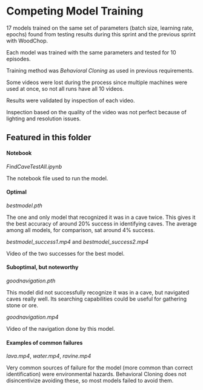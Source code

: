 # Competing Model Training

17 models trained on the same set of parameters (batch size, learning rate, epochs) found from testing results during this sprint and the previous sprint with WoodChop.

Each model was trained with the same parameters and tested for 10 episodes.

Training method was *Behavioral Cloning* as used in previous requirements.

Some videos were lost during the process since multiple machines were used at once, so not all runs have all 10 videos.

Results were validated by inspection of each video.

Inspection based on the quality of the video was not perfect because of lighting and resolution issues.

## Featured in this folder

#### Notebook

*FindCaveTestAll.ipynb*

The notebook file used to run the model.

#### Optimal

*bestmodel.pth*

The one and only model that recognized it was in a cave twice.
This gives it the best accuracy of around 20% success in identifying caves.
The average among all models, for comparison, sat around 4% success.

*bestmodel_success1.mp4* and *bestmodel_success2.mp4*

Video of the two successes for the best model.

#### Suboptimal, but noteworthy

*goodnavigation.pth*

This model did not successfully recognize it was in a cave, but navigated caves really well.
Its searching capabilities could be useful for gathering stone or ore.

*goodnavigation.mp4*

Video of the navigation done by this model.

#### Examples of common failures

*lava.mp4*, *water.mp4*, *ravine.mp4*

Very common sources of failure for the model (more common than correct identification) were environmental hazards.
Behavioral Cloning does not disincentivize avoiding these, so most models failed to avoid them.
